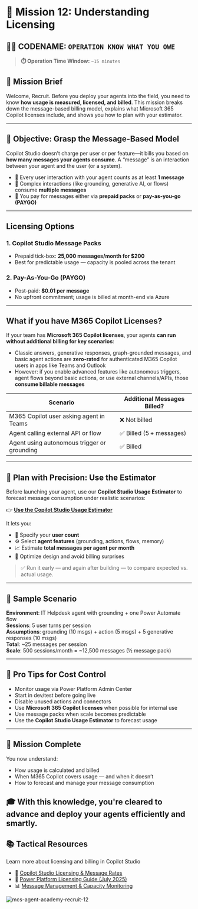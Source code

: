 # 🚨 Mission 12: Understanding Licensing

## 🕵️‍♂️ CODENAME: `OPERATION KNOW WHAT YOU OWE`

> **⏱️ Operation Time Window:** `~15 minutes`

## 🎯 Mission Brief

Welcome, Recruit. Before you deploy your agents into the field, you need to know **how usage is measured, licensed, and billed**. This mission breaks down the message-based billing model, explains what Microsoft 365 Copilot licenses include, and shows you how to plan with your estimator.

---

## 🎯 Objective: Grasp the Message-Based Model

Copilot Studio doesn’t charge per user or per feature—it bills you based on **how many messages your agents consume**. A “message” is an interaction between your agent and the user (or a system).

- 💬 Every user interaction with your agent counts as at least **1 message**
- 🔄 Complex interactions (like grounding, generative AI, or flows) consume **multiple messages**
- 💼 You pay for messages either via **prepaid packs** or **pay-as-you-go (PAYGO)**

---

## Licensing Options

### 1. **Copilot Studio Message Packs**
- Prepaid tick-box: **25,000 messages/month for $200**
- Best for predictable usage — capacity is pooled across the tenant

### 2. **Pay-As-You-Go (PAYGO)**
- Post-paid:  **$0.01 per message**
- No upfront commitment; usage is billed at month-end via Azure

---

## What if you have M365 Copilot Licenses?

If your team has **Microsoft 365 Copilot licenses**, your agents **can run without additional billing for key scenarios**:

- Classic answers, generative responses, graph-grounded messages, and basic agent actions are **zero-rated** for authenticated M365 Copilot users in apps like Teams and Outlook  
- However: if you enable advanced features like autonomous triggers, agent flows beyond basic actions, or use external channels/APIs, those **consume billable messages**

| Scenario                                     | Additional Messages Billed?                  |
|---------------------------------------------|----------------------------------------------|
| M365 Copilot user asking agent in Teams     | ❌ Not billed                                  |
| Agent calling external API or flow         | ✅ Billed (5 + messages)                      |
| Agent using autonomous trigger or grounding | ✅ Billed                                     |

---

## 🧮 Plan with Precision: Use the Estimator

Before launching your agent, use our **Copilot Studio Usage Estimator** to forecast message consumption under realistic scenarios:

👉 [**Use the Copilot Studio Usage Estimator**](https://aka.ms/mcs-estimator)

It lets you:
- 🔢 Specify your **user count**
- ⚙️ Select **agent features** (grounding, actions, flows, memory)
- 📈 Estimate **total messages per agent per month**
- 🧠 Optimize design and avoid billing surprises

> ✅ Run it early — and again after building — to compare expected vs. actual usage.

---

## 💼 Sample Scenario

**Environment**: IT Helpdesk agent with grounding + one Power Automate flow  
**Sessions**: 5 user turns per session  
**Assumptions**: grounding (10 msgs) + action (5 msgs) + 5 generative responses (10 msgs)  
**Total**: ~25 messages per session  
**Scale**: 500 sessions/month = ~12,500 messages (½ message pack)

---

## 🧠 Pro Tips for Cost Control

- Monitor usage via Power Platform Admin Center
- Start in dev/test before going live
- Disable unused actions and connectors
- Use **Microsoft 365 Copilot licenses** when possible for internal use
- Use message packs when scale becomes predictable
- Use the **Copilot Studio Usage Estimator** to forecast usage
---
## 🏁 Mission Complete

You now understand:
- How usage is calculated and billed
- When M365 Copilot covers usage — and when it doesn’t
- How to forecast and manage your message consumption

🎓 With this knowledge, you're cleared to advance and deploy your agents **efficiently and smartly**.
---

## 📚 Tactical Resources

Learn more about licensing and billing in Copilot Studio
- 📄 [Copilot Studio Licensing & Message Rates](https://learn.microsoft.com/en-us/microsoft-copilot-studio/billing-licensing?WT.mc_id=power-170631-apdunnam)
- 📘 [Power Platform Licensing Guide (July 2025)](https://cdn-dynmedia-1.microsoft.com/is/content/microsoftcorp//microsoft/bade/documents/products-and-services/en-us/bizapps/Power-Platform-Licensing-Guide-July-2025.pdf?WT.mc_id=power-170631-apdunnam)
- 📊 [Message Management & Capacity Monitoring](https://learn.microsoft.com/en-us/power-platform/admin/manage-copilot-studio-messages-capacity?WT.mc_id=power-170631-apdunnam)

![mcs-agent-academy-recruit-12](https://m365-visitor-stats.azurewebsites.net/?resource=https://github.com/microsoft/mcs-agent-academy-recruit/tree/main/12-understanding-licensing)
